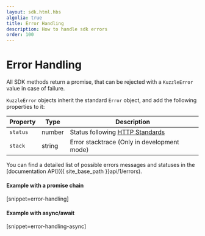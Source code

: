 ```yaml
---
layout: sdk.html.hbs
algolia: true
title: Error Handling
description: How to handle sdk errors
order: 100
---
```


# Error Handling

All SDK methods return a promise, that can be rejected with a `KuzzleError` value in case of failure.

`KuzzleError` objects inherit the standard `Error` object, and add the following properties to it:


| Property   | Type    | Description                       |
| ---------- | ------- | --------------------------------- |
| `status` | number | Status following [HTTP Standards](https://en.wikipedia.org/wiki/List_of_HTTP_status_codes) |
| `stack` | string | Error stacktrace (Only in development mode) |

You can find a detailed list of possible errors messages and statuses in the [documentation API]({{ site_base_path }}api/1/errors).

#### Example with a promise chain
[snippet=error-handling]

#### Example with async/await
[snippet=error-handling-async]
